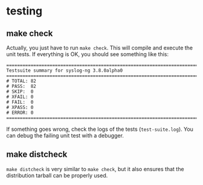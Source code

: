 # testing

## make check

Actually, you just have to run `make check`. This will compile and execute the unit
tests. If everything is OK, you should see something like this:

```
============================================================================
Testsuite summary for syslog-ng 3.8.0alpha0
============================================================================
# TOTAL: 82
# PASS:  82
# SKIP:  0
# XFAIL: 0
# FAIL:  0
# XPASS: 0
# ERROR: 0
============================================================================
```

If something goes wrong, check the logs of the tests (`test-suite.log`). You can debug
the failing unit test with a debugger.

## make distcheck

`make distcheck` is very similar to `make check`, but it also ensures that
the distribution tarball can be properly used.
